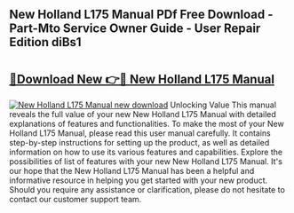 ## New Holland L175 Manual PDf Free Download - Part-Mto Service Owner Guide - User Repair Edition diBs1

# <h2><a href="http://bc94431.oget.top/?id=New+Holland+L175+Manual">🔗Download New 👉🔴 New Holland L175 Manual</a></h2>

[![New Holland L175 Manual new download](https://i.imgur.com/5g1atiW.png)](http://bc94431.oget.top/?id=New+Holland+L175+Manual)
Unlocking Value This manual reveals the full value of your new New Holland L175 Manual with detailed explanations of features and functionalities. To make the most of your New Holland L175 Manual, please read this user manual carefully. It contains step-by-step instructions for setting up the product, as well as detailed information on how to use its various features and capabilities. Explore the possibilities of list of features with your new New Holland L175 Manual. It's our hope that the New Holland L175 Manual has been a helpful and informative resource in helping you get started with your new product. Should you require any assistance or clarification, please do not hesitate to contact our customer support team.
